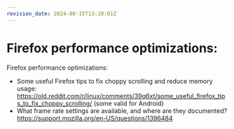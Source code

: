 ```yaml
---
revision_date: 2024-08-15T13:20:01Z
---
```

# Firefox performance optimizations:
Firefox performance optimizations:
* Some useful Firefox tips to fix choppy scrolling and reduce memory usage: https://old.reddit.com/r/linux/comments/39q6xt/some_useful_firefox_tips_to_fix_choppy_scrolling/ (some valid for Android)
* What frame rate settings are available, and where are they documented? https://support.mozilla.org/en-US/questions/1396484